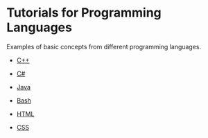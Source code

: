 # Tutorials for Programming Languages

Examples of basic concepts from different programming languages.

- [C++](./Cpp/README.md)

- [C#](./Cs/README.md)

- [Java](./Java/README.md)

- [Bash](./Bash/README.md)

- [HTML](./HTML/README.md)

- [CSS]()
